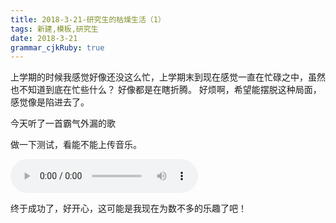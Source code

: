 ```yaml
---
title: 2018-3-21-研究生的枯燥生活（1） 
tags: 新建,模板,研究生
date: 2018-3-21
grammar_cjkRuby: true
---
```


上学期的时候我感觉好像还没这么忙，上学期末到现在感觉一直在忙碌之中，虽然也不知道到底在忙些什么？
好像都是在瞎折腾。
好烦啊，希望能摆脱这种局面，感觉像是陷进去了。

今天听了一首霸气外漏的歌

 
  做一下测试，看能不能上传音乐。
  
<audio controls height="100" width="100">
  <source src="/audio/Two Steps From Hell - Victory.mp3" type="audio/mpeg">
  <embed height="50" width="100" src="/audio/Two Steps From Hell - Victory.mp3">
</audio>
	

终于成功了，好开心，这可能是我现在为数不多的乐趣了吧！